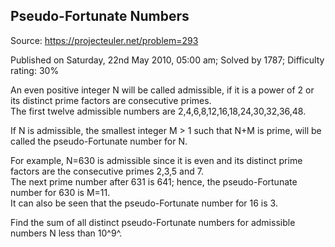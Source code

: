 Pseudo-Fortunate Numbers
------------------------

Source: https://projecteuler.net/problem=293

Published on Saturday, 22nd May 2010, 05:00 am; Solved by 1787;
Difficulty rating: 30%

An even positive integer N will be called admissible, if it is a power
of 2 or its distinct prime factors are consecutive primes.\
 The first twelve admissible numbers are
2,4,6,8,12,16,18,24,30,32,36,48.

If N is admissible, the smallest integer M \> 1 such that N+M is prime,
will be called the pseudo-Fortunate number for N.

For example, N=630 is admissible since it is even and its distinct prime
factors are the consecutive primes 2,3,5 and 7.\
 The next prime number after 631 is 641; hence, the pseudo-Fortunate
number for 630 is M=11.\
 It can also be seen that the pseudo-Fortunate number for 16 is 3.

Find the sum of all distinct pseudo-Fortunate numbers for admissible
numbers N less than 10^9^.
